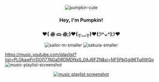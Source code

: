 
<div align="center"> 
  
  ![pumpkin-cute](https://github.com/ThePumpkinGirl/ThePumpkinGirl/assets/144256815/2efda30b-63d9-4df6-be4c-9b043c925fce) 
  
<h3>Hey, I'm Pumpkin!</h3>
</div>

<div align="center"> 
<h3>♥( ꩜ ᯅ ꩜;)♥(╥﹏╥)⁭♥(੭˃ᴗ˂)੭♥</h3>
  
![sailor-m-smaller](https://github.com/ThePumpkinGirl/ThePumpkinGirl/assets/144256815/6cb1900a-3a8f-4068-9226-8aa9269c2727)    ![sakura-smaller](https://github.com/ThePumpkinGirl/ThePumpkinGirl/assets/144256815/ca55026d-426b-48bb-9de8-465093c1f814)
</div>


 https://music.youtube.com/playlist?list=PLOkawFrrDOI177AGaDRDMDNxS_0AJ6FZN&si=NF5PbGgi96Tu6WQo
![music-playlist-screenshot](https://github.com/ThePumpkinGirl/ThePumpkinGirl/assets/144256815/0a3fc42e-4867-4d41-b5a6-9ebcb9efa1b6)


<div align="center">

 <a href="https://music.youtube.com/playlist?list=PLOkawFrrDOI177AGaDRDMDNxS_0AJ6FZN"><img src="![music-playlist-screenshot](https://github.com/ThePumpkinGirl/ThePumpkinGirl/assets/144256815/42e7e8d0-bda7-41ba-a934-88724007d75b)" alt="music playlist screenshot"></a>
</div>
